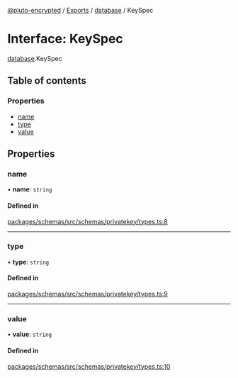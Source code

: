 [@pluto-encrypted](../README.md) / [Exports](../modules.md) / [database](../modules/database-1.md) / KeySpec

# Interface: KeySpec

[database](../modules/database-1.md).KeySpec

## Table of contents

### Properties

- [name](database-1.KeySpec.md#name)
- [type](database-1.KeySpec.md#type)
- [value](database-1.KeySpec.md#value)

## Properties

### name

• **name**: `string`

#### Defined in

[packages/schemas/src/schemas/privatekey/types.ts:8](https://github.com/atala-community-projects/pluto-encrypted/blob/8d4a2cf/packages/schemas/src/schemas/privatekey/types.ts#L8)

___

### type

• **type**: `string`

#### Defined in

[packages/schemas/src/schemas/privatekey/types.ts:9](https://github.com/atala-community-projects/pluto-encrypted/blob/8d4a2cf/packages/schemas/src/schemas/privatekey/types.ts#L9)

___

### value

• **value**: `string`

#### Defined in

[packages/schemas/src/schemas/privatekey/types.ts:10](https://github.com/atala-community-projects/pluto-encrypted/blob/8d4a2cf/packages/schemas/src/schemas/privatekey/types.ts#L10)
